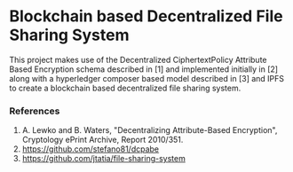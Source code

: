 Blockchain based Decentralized File Sharing System
======
This project makes use of the Decentralized CiphertextPolicy Attribute Based Encryption schema described in [1] and implemented initially in [2] along with a hyperledger composer based model described in [3] and IPFS to create a blockchain based decentralized file sharing system.

### References ###
1. A. Lewko and B. Waters, "Decentralizing Attribute-Based Encryption", Cryptology ePrint Archive, Report 2010/351.
2. https://github.com/stefano81/dcpabe
3. https://github.com/jtatia/file-sharing-system

